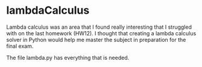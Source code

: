 # lambdaCalculus

Lambda calculus was an area that I found really interesting that I struggled with on the last homework (HW12). I thought that creating a lambda calculus solver in Python would help me master the subject in preparation for the final exam.

The file lambda.py has everything that is needed.
